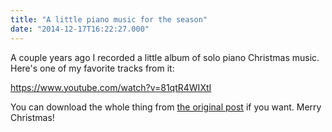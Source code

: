 ```yaml
---
title: "A little piano music for the season"
date: "2014-12-17T16:22:27.000"
---
```


A couple years ago I recorded a little album of solo piano Christmas music. Here's one of my favorite tracks from it:

https://www.youtube.com/watch?v=81qtR4WIXtI

You can download the whole thing from [the original post](http://chrishubbs.com/2012/12/17/carols-for-christmas/) if you want. Merry Christmas!
